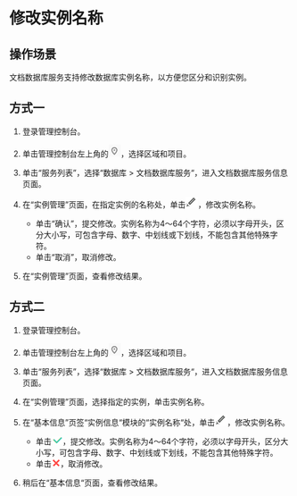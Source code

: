 # 修改实例名称<a name="zh-cn_topic_0103090711"></a>

## 操作场景<a name="section4282820218710"></a>

文档数据库服务支持修改数据库实例名称，以方便您区分和识别实例。

## 方式一<a name="section1299663220553"></a>

1.  登录管理控制台。
2.  单击管理控制台左上角的![](figures/region.png)，选择区域和项目。
3.  单击“服务列表”，选择“数据库  \>  文档数据库服务“，进入文档数据库服务信息页面。
4.  在“实例管理”页面，在指定实例的名称处，单击![](figures/modify.png)，修改实例名称。
    -   单击“确认”，提交修改。实例名称为4～64个字符，必须以字母开头，区分大小写，可包含字母、数字、中划线或下划线，不能包含其他特殊字符。
    -   单击“取消”，取消修改。

5.  在“实例管理”页面，查看修改结果。

## 方式二<a name="zh-cn_topic_0049044698_section45421719172826"></a>

1.  登录管理控制台。
2.  单击管理控制台左上角的![](figures/region.png)，选择区域和项目。
3.  单击“服务列表”，选择“数据库  \>  文档数据库服务“，进入文档数据库服务信息页面。
4.  在“实例管理”页面，选择指定的实例，单击实例名称。
5.  在“基本信息”页签“实例信息“模块的“实例名称“处，单击![](figures/modify.png)，修改实例名称。
    -   单击![](figures/ok.png)，提交修改。实例名称为4～64个字符，必须以字母开头，区分大小写，可包含字母、数字、中划线或下划线，不能包含其他特殊字符。
    -   单击![](figures/cancel.png)，取消修改。

6.  稍后在“基本信息“页面，查看修改结果。

